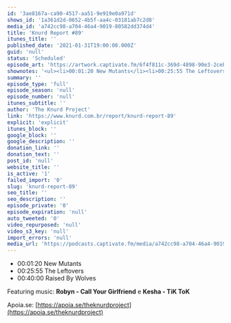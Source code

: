 ```yaml
---
id: '3ae8167a-ca90-4517-aa51-9e919e0a971d'
shows_id: '1a361d2d-0652-4b5f-aa4c-03181ab7c2d8'
media_id: 'a742cc98-a704-46a4-9019-80582dd374d4'
title: 'Knurd Report #89'
itunes_title: ''
published_date: '2021-01-31T19:00:00.000Z'
guid: 'null'
status: 'Scheduled'
episode_art: 'https://artwork.captivate.fm/6f4f811c-369d-4898-90e3-2ceb4dc3cc8d/tnd-41kypp9vb5gapvvciytx.jpg'
shownotes: '<ul><li>00:01:20 New Mutants</li><li>00:25:55 The Leftovers</li><li>00:40:00 Raised By Wolves</li></ul><p>Featuring music: <strong>Robyn - Call Your Girlfriend</strong> e <strong>Kesha - TiK ToK</strong></p><p>Apoia.se: <a href="https://apoia.se/theknurdproject" rel="noopener noreferrer" target="_blank">https://apoia.se/theknurdproject</a></p>'
summary: ''
episode_type: 'full'
episode_season: 'null'
episode_number: 'null'
itunes_subtitle: ''
author: 'The Knurd Project'
link: 'https://www.knurd.com.br/report/knurd-report-89'
explicit: 'explicit'
itunes_block: ''
google_block: ''
google_description: ''
donation_link: ''
donation_text: ''
post_id: 'null'
website_title: ''
is_active: '1'
failed_import: '0'
slug: 'knurd-report-89'
seo_title: ''
seo_description: ''
episode_private: '0'
episode_expiration: 'null'
auto_tweeted: '0'
video_repurposed: 'null'
video_s3_key: 'null'
import_errors: 'null'
media_url: 'https://podcasts.captivate.fm/media/a742cc98-a704-46a4-9019-80582dd374d4/knurd89.mp3'
---
```

*   00:01:20 New Mutants
*   00:25:55 The Leftovers
*   00:40:00 Raised By Wolves

Featuring music: **Robyn - Call Your Girlfriend** e **Kesha - TiK ToK**

Apoia.se: [https://apoia.se/theknurdproject](https://apoia.se/theknurdproject)